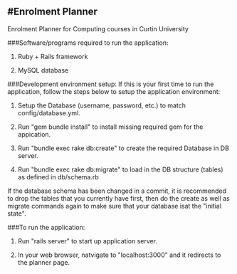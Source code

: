 #Enrolment Planner
--------------

Enrolment Planner for Computing courses in Curtin University

###Software/programs required to run the application:
1. Ruby + Rails framework

2. MySQL database

###Development environment setup:
If this is your first time to run the application, follow the steps below to setup the application environment:

1. Setup the Database (username, password, etc.) to match config/database.yml.

2. Run "gem bundle install" to install missing required gem for the appication.

3. Run "bundle exec rake db:create" to create the required Database in DB server.

4. Run "bundle exec rake db:migrate" to load in the DB structure (tables) as defined in db/schema.rb

If the database schema has been changed in a commit, it is recommended to drop the tables that you currently have first, then do the create as well as migrate commands again to make sure that your database isat the "initial state".

###To run the application:

1. Run "rails server" to start up application server.

2. In your web browser, natvigate to "localhost:3000" and it redirects to the planner page.